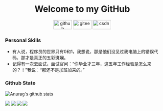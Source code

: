 
<!--
**Li-qiqi/Li-qiqi** is a ✨ _special_ ✨ repository because its `README.md` (this file) appears on your GitHub profile.
Here are some ideas to get you started:
- 🔭 I’m currently working on ...
- 🌱 I’m currently learning ...
- 👯 I’m looking to collaborate on ...
- 🤔 I’m looking for help with ...
- 💬 Ask me about ...
- 📫 How to reach me: ...
- 😄 Pronouns: ...
- ⚡ Fun fact:0 ...
-->

<h1 align="center">Welcome to my GitHub</h1>
<p align="center">
  <a href="https://github.com/Li-qiqi"><img src="https://img.shields.io/badge/GitHub-24292e" alt="github" width="60" height="30"></a>
  <a href="https://gitee.com/li-qiqi"><img src="https://img.shields.io/badge/Gitee-fe7300" alt="gitee" width="60" height="30"></a>
  <a href="https://me.csdn.net/qq_41833935"><img src="https://img.shields.io/badge/CSDN-cf000e" alt="csdn" width="60" height="30"></a>
</p>

<!--<img align='right' src="https://cdn.jsdelivr.net/gh/eternidad33/picbed/img/883711.jpg" width="220">-->

### Personal Skills

<ul>
  <li> 有人说，程序员的世界只有0和1，我想说，那是他们没见过我电脑上的错误代码，那才是真正的五彩斑斓。</li>
  <li> 记得有一次去面试，面试官问：“你毕业才三年，这五年工作经验是怎么来的？！”我说：“那还不是加班加来的。”</li>
</ul>

### Github State

[![Anurag's github stats](https://github-readme-stats.vercel.app/api?username=Li-qiqi&show_icons=true&title_color=00ff00&icon_color=9A2EFE&text_color=00ff00&bg_color=151515)](https://github.com/anuraghazra/github-readme-stats)

<a href="https://github.com/Li-qiqi/BackendProject">
  <img align="left" src="https://github-readme-stats.anuraghazra1.vercel.app/api/pin/?username=Li-qiqi&repo=BackendProject&show_icons=true&title_color=2EFEF7&icon_color=0080FF&text_color=CEECF5&bg_color=151515" />
</a>

<a href="https://github.com/Li-qiqi/FrontendProject">
  <img align="left" src="https://github-readme-stats.anuraghazra1.vercel.app/api/pin/?username=Li-qiqi&repo=FrontendProject&show_icons=true&title_color=FF0080&icon_color=FF8000&text_color=F5A9BC&bg_color=151515" />
</a>

<a href="https://github.com/Li-qiqi/LearningNotes">
  <img align="left" src="https://github-readme-stats.anuraghazra1.vercel.app/api/pin/?username=Li-qiqi&repo=LearningNotes&show_icons=true&title_color=BF00FF&icon_color=00FFFF&text_color=D8CEF6&bg_color=151515" />
</a>

<a href="https://github.com/Li-qiqi/Li-qiqi.github.io">
  <img align="left" src="https://github-readme-stats.anuraghazra1.vercel.app/api/pin/?username=Li-qiqi&repo=Li-qiqi.github.io&show_icons=true&title_color=FFFF00&icon_color=00FF00&text_color=E3F6CE&bg_color=151515" />
</a>

<!--                                                                                     
                                                                   _                                  
                                                                _ooOoo_                               
                                                               o8888888o                              
                                                               88" . "88                              
                                                               (| -_- |)                              
                                                               O\  =  /O                              
                                                            ____/`---'\____                           
                                                          .'  \\|     |//  `.                         
                                                         /  \\|||  :  |||//  \                        
                                                        /  _||||| -:- |||||_  \                       
                                                        |   | \\\  -  /'| |   |                       
                                                        | \_|  `\`---'//  |_/ |                       
                                                        \  .-\__ `-. -'__/-.  /                       
                                                      ___`. .'  /--.--\  `. .'___                     
                                                   ."" '<  `.___\_<|>_/___.' _> \"".                  
                                                  | | :  `- \`. ;`. _/; .'/ /  .' ; |           
                                                  \  \ `-.   \_\_`. _.'_/_/  -' _.' /                 
                                    ================-.`___`-.__\ \___  /__.-'_.'_.-'================  
                                                                `=--=-'                            
-->
